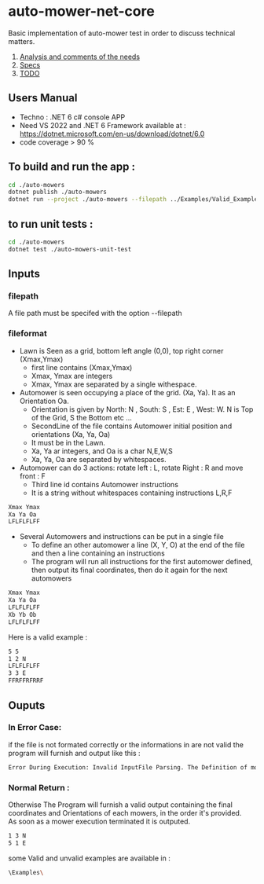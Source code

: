 # auto-mower-net-core
Basic implementation of auto-mower test in order to discuss technical matters.

1. [Analysis and comments of the needs](/0_NEEDS_ANALYSIS.md)
2. [Specs](/1_SPECS.md)
3. [TODO](/TODO.md)


## Users Manual 

- Techno : .NET 6  c# console APP 
- Need VS 2022 and .NET 6 Framework available at : https://dotnet.microsoft.com/en-us/download/dotnet/6.0
- code coverage > 90 % 

## To build and run the app :

```bash
cd ./auto-mowers
dotnet publish ./auto-mowers
dotnet run --project ./auto-mowers --filepath ../Examples/Valid_Example_0.txt
```
## to run unit tests : 

```bash
cd ./auto-mowers
dotnet test ./auto-mowers-unit-test
```

## Inputs 

### filepath
A file path must be specifed with the option --filepath 

### fileformat
- Lawn is Seen as a grid, bottom left angle (0,0), top right corner (Xmax,Ymax)
  - first line contains (Xmax,Ymax)
  - Xmax, Ymax are integers
  - Xmax, Ymax are separated by a single withespace. 
- Automower is seen occupying a place of the grid. (Xa, Ya). It as an Orientation Oa. 
  - Orientation is given by North: N , South: S , Est: E , West: W.  N is Top of the Grid, S the Bottom etc ... 
  - SecondLine of the file contains Automower initial position and orientations (Xa, Ya, Oa)
  - It must be in the Lawn. 
  - Xa, Ya ar integers, and Oa is a char N,E,W,S
  - Xa, Ya, Oa are separated by whitespaces. 
- Automower can do 3 actions: rotate left : L,  rotate Right : R and move front : F
  - Third line id contains Automower instructions 
  - It is a string without whitespaces containing instructions L,R,F
  
```bash
Xmax Ymax
Xa Ya Oa
LFLFLFLFF
```
- Several Automowers and instructions can be put in a single file  
  - To define an other automower a line (X, Y, O) at the end of the file and then a line containing an instructions
  - The program will run all instructions for the first automower defined, then output its final coordinates, then do it again for the next automowers

```bash
Xmax Ymax
Xa Ya Oa
LFLFLFLFF
Xb Yb Ob
LFLFLFLFF
```

Here is a valid example :  

```bash
5 5
1 2 N
LFLFLFLFF
3 3 E
FFRFFRFRRF
```


## Ouputs 

### In Error Case: 

if the file is not formated correctly or the informations in are not valid the program will furnish and output like this :  

```bash
Error During Execution: Invalid InputFile Parsing. The Definition of mowers and instructions are incorrect
```

### Normal Return : 
Otherwise The Program will furnish a valid output containing the final coordinates and Orientations of each mowers, in the order it's provided.  
As soon as a mower execution terminated it is outputed. 

```bash
1 3 N
5 1 E
```

some Valid and unvalid examples are available in :  

```bash
\Examples\
```


